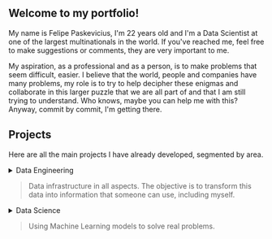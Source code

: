 ## Welcome to my portfolio!
My name is Felipe Paskevicius, I'm 22 years old and I'm a Data Scientist at one of the largest multinationals in the world. If you've reached me, feel free to make suggestions or comments, they are very important to me.

My aspiration, as a professional and as a person, is to make problems that seem difficult, easier. I believe that the world, people and companies have many problems, my role is to try to help decipher these enigmas and collaborate in this larger puzzle that we are all part of and that I am still trying to understand. Who knows, maybe you can help me with this? Anyway, commit by commit, I'm getting there.

## Projects
Here are all the main projects I have already developed, segmented by area.

<details>
  <summary>
  Data Engineering
  
  > Data infrastructure in all aspects. The objective is to transform this data into information that someone can use, including myself.
    
  </summary>
</details>

<details>
  <summary>
  Data Science

  > Using Machine Learning models to solve real problems.
    
  </summary>
</details>
